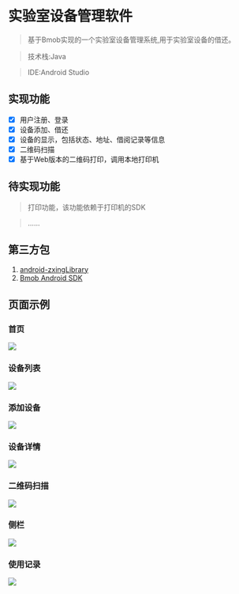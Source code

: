 # 实验室设备管理软件
> 基于Bmob实现的一个实验室设备管理系统,用于实验室设备的借还。

> 技术栈:Java

> IDE:Android Studio

## 实现功能
- [x] 用户注册、登录
- [x] 设备添加、借还
- [x] 设备的显示，包括状态、地址、借阅记录等信息
- [x] 二维码扫描
- [x] 基于Web版本的二维码打印，调用本地打印机

## 待实现功能
> 打印功能，该功能依赖于打印机的SDK

> ......
## 第三方包
1. [android-zxingLibrary](https://github.com/yipianfengye/android-zxingLibrary)
2. [Bmob Android SDK](https://github.com/bmob/bmob-android-sdk)

## 页面示例
### 首页
![](./img/1.jpg)
### 设备列表
![](./img/2.jpg)
### 添加设备
![](./img/3.jpg)
### 设备详情
![](./img/4.jpg)
### 二维码扫描
![](./img/5.jpg)
### 侧栏
![](./img/6.jpg)
### 使用记录
![](./img/7.jpg)




